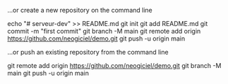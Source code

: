 …or create a new repository on the command line

echo "# serveur-dev" >> README.md
git init
git add README.md
git commit -m "first commit"
git branch -M main
git remote add origin https://github.com/neogiciel/demo.git
git push -u origin main

…or push an existing repository from the command line

git remote add origin https://github.com/neogiciel/demo.git
git branch -M main
git push -u origin main
